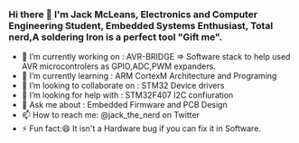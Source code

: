 ### Hi there 👋 I'm Jack McLeans, Electronics and Computer Engineering Student, Embedded Systems Enthusiast, Total nerd,A soldering Iron is a perfect tool "Gift me".

- 🔭 I’m currently working on : AVR-BRIDGE => Software stack to help used AVR microcontrolers as GPIO,ADC,PWM expanders.
- 🌱 I’m currently learning : ARM CortexM Architecture and Programing
- 👯 I’m looking to collaborate on : STM32 Device drivers
- 🤔 I’m looking for help with : STM32F407 I2C confiuration
- 💬 Ask me about : Embedded Firmware and PCB Design
- 📫 How to reach me: @jack_the_nerd on Twitter
- ⚡ Fun fact:😄 It isn't a Hardware bug if you can fix it in Software.

